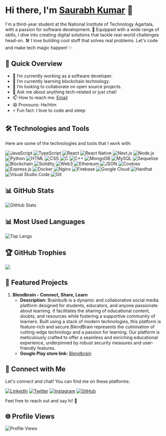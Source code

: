
# Hi there, I'm [Saurabh Kumar](https://isaurabh.vercel.app/) 👋

I'm a third-year student at the National Institute of Technology Agartala, with a passion for software development. 🚀 Equipped with a wide range of skills, I dive into creating digital solutions that tackle real-world challenges head-on. 🛠️ I love building cool stuff that solves real problems. Let's code and make tech magic happen! ✨

## 🚀 Quick Overview

- 🔭 I’m currently working as a software developer.
- 🌱 I’m currently learning blockchain technology.
- 👯 I’m looking to collaborate on open source projects.
- 💬 Ask me about anything tech-related or just chat!
- 📫 How to reach me: [Email](mailto:saurabhbabu287@gmail.com)
- 😄 Pronouns: He/Him
- ⚡ Fun fact: I love to code and sleep

## 🛠️ Technologies and Tools

Here are some of the technologies and tools that I work with:

![JavaScript](https://img.shields.io/badge/-JavaScript-F7DF1E?style=flat-square&logo=javascript&logoColor=black)
![TypeScript](https://img.shields.io/badge/-TypeScript-007ACC?style=flat-square&logo=typescript&logoColor=white)
![React](https://img.shields.io/badge/-React-61DAFB?style=flat-square&logo=react&logoColor=black)
![React Native](https://img.shields.io/badge/-React_Native-61DAFB?style=flat-square&logo=react&logoColor=black)
![Next.js](https://img.shields.io/badge/-Next.js-000000?style=flat-square&logo=next.js&logoColor=white)
![Node.js](https://img.shields.io/badge/-Node.js-339933?style=flat-square&logo=node.js&logoColor=black)
![Python](https://img.shields.io/badge/-Python-3776AB?style=flat-square&logo=python&logoColor=black)
![HTML](https://img.shields.io/badge/-HTML-E34F26?style=flat-square&logo=html5&logoColor=white)
![CSS](https://img.shields.io/badge/-CSS-1572B6?style=flat-square&logo=css3&logoColor=white)
![C](https://img.shields.io/badge/-C-A8B9CC?style=flat-square&logo=c&logoColor=black)
![C++](https://img.shields.io/badge/-C++-00599C?style=flat-square&logo=c%2B%2B&logoColor=black)
![MongoDB](https://img.shields.io/badge/-MongoDB-47A248?style=flat-square&logo=mongodb&logoColor=white)
![MySQL](https://img.shields.io/badge/-MySQL-4479A1?style=flat-square&logo=mysql&logoColor=white)
![Sequelize](https://img.shields.io/badge/-Sequelize-52B0E7?style=flat-square&logo=sequelize&logoColor=white)
![Blockchain](https://img.shields.io/badge/-Blockchain-121D33?style=flat-square&logo=blockchain.com&logoColor=white)
![Solidity](https://img.shields.io/badge/-Solidity-363636?style=flat-square&logo=solidity&logoColor=white)
![Web3](https://img.shields.io/badge/-Web3-8994E3?style=flat-square&logo=web3.js&logoColor=black)
![Ethereum](https://img.shields.io/badge/-Ethereum-3C3C3D?style=flat-square&logo=ethereum&logoColor=black)
![JSON](https://img.shields.io/badge/-JSON-000000?style=flat-square&logo=json&logoColor=white)
![Cookies](https://img.shields.io/badge/-Cookies-FFA500?style=flat-square&logo=cookie&logoColor=white)
![Express.js](https://img.shields.io/badge/-Express.js-000000?style=flat-square&logo=express&logoColor=white)
![Docker](https://img.shields.io/badge/-Docker-2496ED?style=flat-square&logo=docker&logoColor=white)
![Nginx](https://img.shields.io/badge/-Nginx-009639?style=flat-square&logo=nginx&logoColor=white)
![Firebase](https://img.shields.io/badge/-Firebase-FFCA28?style=flat-square&logo=firebase&logoColor=black)
![Google Cloud](https://img.shields.io/badge/-Google_Cloud-4285F4?style=flat-square&logo=google-cloud&logoColor=white)
![Hardhat](https://img.shields.io/badge/-Hardhat-2965D1?style=flat-square&logo=hardhat&logoColor=white)
![Visual Studio Code](https://img.shields.io/badge/-VS_Code-007ACC?style=flat-square&logo=visual-studio-code&logoColor=black)
![Git](https://img.shields.io/badge/-Git-F05032?style=flat-square&logo=git&logoColor=black)

## 📊 GitHub Stats

![GitHub Stats](https://github-readme-stats.vercel.app/api?username=SaurabhXRT&show_icons=true&count_private=true&theme=radical)

## 📊 Most Used Languages
![Top Langs](https://github-readme-stats.vercel.app/api/top-langs/?username=SaurabhXRT&layout=compact&theme=radical)

## 🏆 GitHub Trophies
![](https://github-profile-trophy.vercel.app/?username=SaurabhXRT&theme=radical&no-frame=false&no-bg=true&margin-w=4)

## 🌟 Featured Projects

1. **Blendbrain - Connect, Share, Learn**
   - **Description:** Brainbulb is a dynamic and collaborative social media platform designed for students, educators, and anyone passionate about learning. It facilitates the sharing of educational content, doubts, and resources while fostering a supportive community of learners. Built using a stack of modern technologies, this platform is feature-rich and secure.BlendBrain represents the culmination of cutting-edge technology and a passion for learning. Our platform is meticulously crafted to offer a seamless and enriching educational experience, underpinned by robust security measures and user-friendly features.
   - **Google Play store link:** [Blendbrain](https://play.google.com/store/apps/details?id=com.saurabhxrt.BlendBrain)


## 🤝 Connect with Me

Let's connect and chat! You can find me on these platforms:


[![LinkedIn](https://img.shields.io/badge/-LinkedIn-0077B5?style=for-the-badge&logo=linkedin)](https://www.linkedin.com/in/saurabh-kumar-xrt/)
[![Twitter](https://img.shields.io/badge/-Twitter-1DA1F2?style=for-the-badge&logo=twitter)](https://twitter.com/saurabhxrt)
[![Instagram](https://img.shields.io/badge/-Instagram-E4405F?style=for-the-badge&logo=instagram)](https://www.instagram.com/_saurabh___xrt__/)
[![GitHub](https://img.shields.io/badge/-GitHub-181717?style=for-the-badge&logo=github)](https://github.com/SaurabhXRT)

Feel free to reach out and say hi! 👋

## 🌐 Profile Views
![Profile Views](https://komarev.com/ghpvc/?username=SaurabhXRT&color=blueviolet&style=flat-square)





